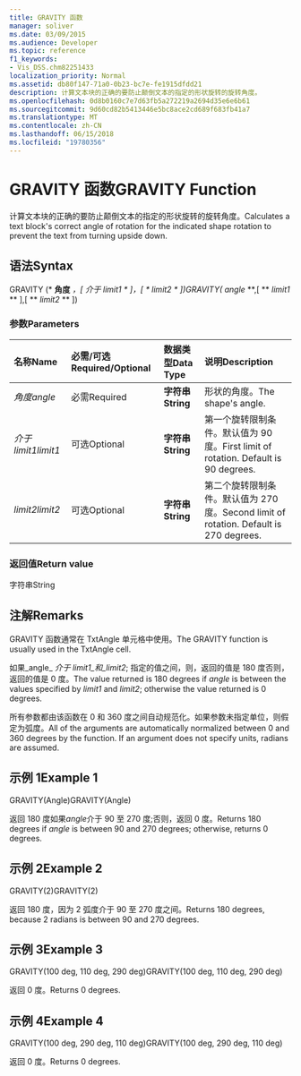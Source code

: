 ```yaml
---
title: GRAVITY 函数
manager: soliver
ms.date: 03/09/2015
ms.audience: Developer
ms.topic: reference
f1_keywords:
- Vis_DSS.chm82251433
localization_priority: Normal
ms.assetid: db80f147-71a0-0b23-bc7e-fe1915dfdd21
description: 计算文本块的正确的要防止颠倒文本的指定的形状旋转的旋转角度。
ms.openlocfilehash: 0d8b0160c7e7d63fb5a272219a2694d35e6e6b61
ms.sourcegitcommit: 9d60cd82b5413446e5bc8ace2cd689f683fb41a7
ms.translationtype: MT
ms.contentlocale: zh-CN
ms.lasthandoff: 06/15/2018
ms.locfileid: "19780356"
---
```

# <a name="gravity-function"></a><span data-ttu-id="ae132-103">GRAVITY 函数</span><span class="sxs-lookup"><span data-stu-id="ae132-103">GRAVITY Function</span></span>

<span data-ttu-id="ae132-104">计算文本块的正确的要防止颠倒文本的指定的形状旋转的旋转角度。</span><span class="sxs-lookup"><span data-stu-id="ae132-104">Calculates a text block's correct angle of rotation for the indicated shape rotation to prevent the text from turning upside down.</span></span>
  
## <a name="syntax"></a><span data-ttu-id="ae132-105">语法</span><span class="sxs-lookup"><span data-stu-id="ae132-105">Syntax</span></span>

<span data-ttu-id="ae132-106">GRAVITY (* **角度** *，[* **介于 limit1* * *]，[* * *limit2* * *])</span><span class="sxs-lookup"><span data-stu-id="ae132-106">GRAVITY(** *angle* **,[ ** *limit1* ** ],[ ** *limit2* ** ])</span></span> 
  
### <a name="parameters"></a><span data-ttu-id="ae132-107">参数</span><span class="sxs-lookup"><span data-stu-id="ae132-107">Parameters</span></span>

|<span data-ttu-id="ae132-108">**名称**</span><span class="sxs-lookup"><span data-stu-id="ae132-108">**Name**</span></span>|<span data-ttu-id="ae132-109">**必需/可选**</span><span class="sxs-lookup"><span data-stu-id="ae132-109">**Required/Optional**</span></span>|<span data-ttu-id="ae132-110">**数据类型**</span><span class="sxs-lookup"><span data-stu-id="ae132-110">**Data Type**</span></span>|<span data-ttu-id="ae132-111">**说明**</span><span class="sxs-lookup"><span data-stu-id="ae132-111">**Description**</span></span>|
|:-----|:-----|:-----|:-----|
| <span data-ttu-id="ae132-112">_角度_</span><span class="sxs-lookup"><span data-stu-id="ae132-112">_angle_</span></span> <br/> |<span data-ttu-id="ae132-113">必需</span><span class="sxs-lookup"><span data-stu-id="ae132-113">Required</span></span>  <br/> |<span data-ttu-id="ae132-114">**字符串**</span><span class="sxs-lookup"><span data-stu-id="ae132-114">**String**</span></span> <br/> | <span data-ttu-id="ae132-115">形状的角度。</span><span class="sxs-lookup"><span data-stu-id="ae132-115">The shape's angle.</span></span>  <br/> |
| <span data-ttu-id="ae132-116">_介于 limit1_</span><span class="sxs-lookup"><span data-stu-id="ae132-116">_limit1_</span></span> <br/> |<span data-ttu-id="ae132-117">可选</span><span class="sxs-lookup"><span data-stu-id="ae132-117">Optional</span></span>  <br/> |<span data-ttu-id="ae132-118">**字符串**</span><span class="sxs-lookup"><span data-stu-id="ae132-118">**String**</span></span> <br/> |<span data-ttu-id="ae132-p101">第一个旋转限制条件。默认值为 90 度。</span><span class="sxs-lookup"><span data-stu-id="ae132-p101">First limit of rotation. Default is 90 degrees.</span></span>  <br/> |
| <span data-ttu-id="ae132-121">_limit2_</span><span class="sxs-lookup"><span data-stu-id="ae132-121">_limit2_</span></span> <br/> |<span data-ttu-id="ae132-122">可选</span><span class="sxs-lookup"><span data-stu-id="ae132-122">Optional</span></span>  <br/> |<span data-ttu-id="ae132-123">**字符串**</span><span class="sxs-lookup"><span data-stu-id="ae132-123">**String**</span></span> <br/> |<span data-ttu-id="ae132-p102">第二个旋转限制条件。默认值为 270 度。</span><span class="sxs-lookup"><span data-stu-id="ae132-p102">Second limit of rotation. Default is 270 degrees.</span></span>  <br/> |
   
### <a name="return-value"></a><span data-ttu-id="ae132-126">返回值</span><span class="sxs-lookup"><span data-stu-id="ae132-126">Return value</span></span>

<span data-ttu-id="ae132-127">字符串</span><span class="sxs-lookup"><span data-stu-id="ae132-127">String</span></span>
  
## <a name="remarks"></a><span data-ttu-id="ae132-128">注解</span><span class="sxs-lookup"><span data-stu-id="ae132-128">Remarks</span></span>

<span data-ttu-id="ae132-129">GRAVITY 函数通常在 TxtAngle 单元格中使用。</span><span class="sxs-lookup"><span data-stu-id="ae132-129">The GRAVITY function is usually used in the TxtAngle cell.</span></span> 
  
<span data-ttu-id="ae132-130">如果_angle_ _介于 limit1_和_limit2_; 指定的值之间，则，返回的值是 180 度否则，返回的值是 0 度。</span><span class="sxs-lookup"><span data-stu-id="ae132-130">The value returned is 180 degrees if  _angle_ is between the values specified by  _limit1_ and  _limit2_; otherwise the value returned is 0 degrees.</span></span>
  
<span data-ttu-id="ae132-p103">所有参数都由该函数在 0 和 360 度之间自动规范化。如果参数未指定单位，则假定为弧度。</span><span class="sxs-lookup"><span data-stu-id="ae132-p103">All of the arguments are automatically normalized between 0 and 360 degrees by the function. If an argument does not specify units, radians are assumed.</span></span> 
  
## <a name="example-1"></a><span data-ttu-id="ae132-133">示例 1</span><span class="sxs-lookup"><span data-stu-id="ae132-133">Example 1</span></span>

<span data-ttu-id="ae132-134">GRAVITY(Angle)</span><span class="sxs-lookup"><span data-stu-id="ae132-134">GRAVITY(Angle)</span></span>
  
<span data-ttu-id="ae132-135">返回 180 度如果*angle*介于 90 至 270 度;否则，返回 0 度。</span><span class="sxs-lookup"><span data-stu-id="ae132-135">Returns 180 degrees if  *angle*  is between 90 and 270 degrees; otherwise, returns 0 degrees.</span></span> 
  
## <a name="example-2"></a><span data-ttu-id="ae132-136">示例 2</span><span class="sxs-lookup"><span data-stu-id="ae132-136">Example 2</span></span>

<span data-ttu-id="ae132-137">GRAVITY(2)</span><span class="sxs-lookup"><span data-stu-id="ae132-137">GRAVITY(2)</span></span>
  
<span data-ttu-id="ae132-138">返回 180 度，因为 2 弧度介于 90 至 270 度之间。</span><span class="sxs-lookup"><span data-stu-id="ae132-138">Returns 180 degrees, because 2 radians is between 90 and 270 degrees.</span></span>
  
## <a name="example-3"></a><span data-ttu-id="ae132-139">示例 3</span><span class="sxs-lookup"><span data-stu-id="ae132-139">Example 3</span></span>

<span data-ttu-id="ae132-140">GRAVITY(100 deg, 110 deg, 290 deg)</span><span class="sxs-lookup"><span data-stu-id="ae132-140">GRAVITY(100 deg, 110 deg, 290 deg)</span></span>
  
<span data-ttu-id="ae132-141">返回 0 度。</span><span class="sxs-lookup"><span data-stu-id="ae132-141">Returns 0 degrees.</span></span>
  
## <a name="example-4"></a><span data-ttu-id="ae132-142">示例 4</span><span class="sxs-lookup"><span data-stu-id="ae132-142">Example 4</span></span>

<span data-ttu-id="ae132-143">GRAVITY(100 deg, 290 deg, 110 deg)</span><span class="sxs-lookup"><span data-stu-id="ae132-143">GRAVITY(100 deg, 290 deg, 110 deg)</span></span>
  
<span data-ttu-id="ae132-144">返回 0 度。</span><span class="sxs-lookup"><span data-stu-id="ae132-144">Returns 0 degrees.</span></span>
  

